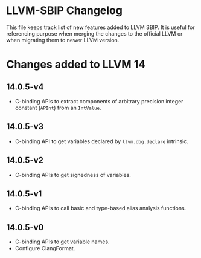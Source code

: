 LLVM-SBIP Changelog
===========================================

This file keeps track list of new features added to LLVM SBIP. It is useful for
referencing purpose when merging the changes to the official LLVM or when
migrating them to newer LLVM version.

# Changes added to LLVM 14

## 14.0.5-v4

- C-binding APIs to extract components of arbitrary precision integer
  constant (`APInt`) from an `IntValue`.

## 14.0.5-v3

- C-binding API to get variables declared by `llvm.dbg.declare` intrinsic.

## 14.0.5-v2

- C-binding APIs to get signedness of variables.

## 14.0.5-v1

- C-binding APIs to call basic and type-based alias analysis functions.

## 14.0.5-v0

- C-binding APIs to get variable names.
- Configure ClangFormat.
